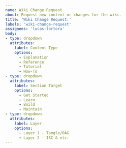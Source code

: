 ```yaml
---
name: Wiki Change Request
about: Request new content or changes for the wiki.
title: 'Wiki Change Request:'
labels: 'wiki-change-request'
assignees: 'lucas-tortora'
body:
- type: dropdown
  attributes:
    label: Content Type
    options:
      - Explanation
      - Reference
      - Tutorial
      - How-To
- type: dropdown
  attributes:
    label: Section Target
    options:
      - Get Started
      - Learn
      - Build
      - Maintain
- type: dropdown
  attributes:
    label: Layer
    options:
      - Layer 1 - Tangle/DAG
      - Layer 2 - ISC & etc.
---
```

